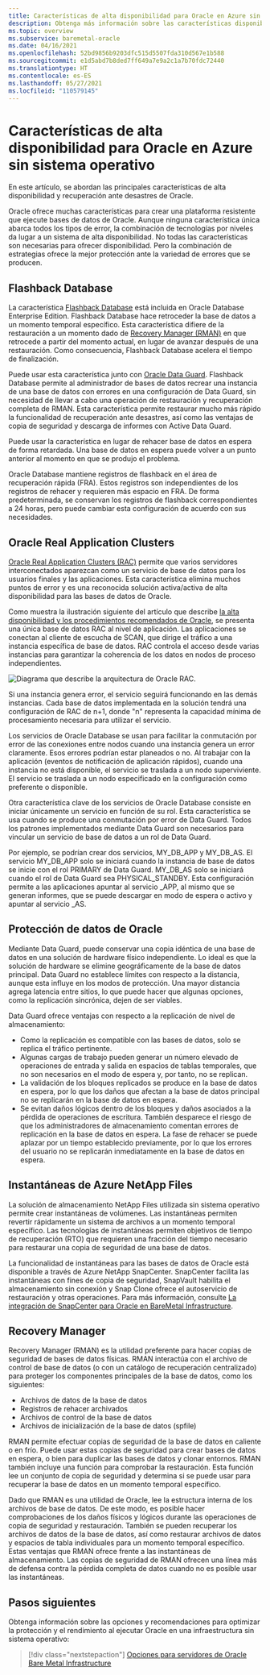 ```yaml
---
title: Características de alta disponibilidad para Oracle en Azure sin sistema operativo
description: Obtenga más información sobre las características disponibles sin sistema operativo para una base de datos de Oracle.
ms.topic: overview
ms.subservice: baremetal-oracle
ms.date: 04/16/2021
ms.openlocfilehash: 52bd9856b9203dfc515d5507fda310d567e1b588
ms.sourcegitcommit: e1d5abd7b8ded7ff649a7e9a2c1a7b70fdc72440
ms.translationtype: HT
ms.contentlocale: es-ES
ms.lasthandoff: 05/27/2021
ms.locfileid: "110579145"
---
```

# <a name="high-availability-features-for-oracle-on-azure-baremetal"></a>Características de alta disponibilidad para Oracle en Azure sin sistema operativo

En este artículo, se abordan las principales características de alta disponibilidad y recuperación ante desastres de Oracle.

Oracle ofrece muchas características para crear una plataforma resistente que ejecute bases de datos de Oracle. Aunque ninguna característica única abarca todos los tipos de error, la combinación de tecnologías por niveles da lugar a un sistema de alta disponibilidad. No todas las características son necesarias para ofrecer disponibilidad. Pero la combinación de estrategias ofrece la mejor protección ante la variedad de errores que se producen. 

## <a name="flashback-database"></a>Flashback Database

La característica [Flashback Database](https://docs.oracle.com/en/database/oracle/oracle-database/21/rcmrf/FLASHBACK-DATABASE.html#GUID-584AC79A-40C5-45CA-8C63-DED3BE3A4511) está incluida en Oracle Database Enterprise Edition. Flashback Database hace retroceder la base de datos a un momento temporal específico. Esta característica difiere de la restauración a un momento dado de [Recovery Manager (RMAN)](https://docs.oracle.com/en/cloud/paas/db-backup-cloud/csdbb/performing-general-restore-and-recovery-operations.html) en que retrocede a partir del momento actual, en lugar de avanzar después de una restauración. Como consecuencia, Flashback Database acelera el tiempo de finalización.
 
Puede usar esta característica junto con [Oracle Data Guard](https://docs.oracle.com/en/database/oracle/oracle-database/19/sbydb/preface.html#GUID-B6209E95-9DA8-4D37-9BAD-3F000C7E3590). Flashback Database permite al administrador de bases de datos recrear una instancia de una base de datos con errores en una configuración de Data Guard, sin necesidad de llevar a cabo una operación de restauración y recuperación completa de RMAN. Esta característica permite restaurar mucho más rápido la funcionalidad de recuperación ante desastres, así como las ventajas de copia de seguridad y descarga de informes con Active Data Guard.
 
Puede usar la característica en lugar de rehacer base de datos en espera de forma retardada. Una base de datos en espera puede volver a un punto anterior al momento en que se produjo el problema.
 
Oracle Database mantiene registros de flashback en el área de recuperación rápida (FRA). Estos registros son independientes de los registros de rehacer y requieren más espacio en FRA. De forma predeterminada, se conservan los registros de flashback correspondientes a 24 horas, pero puede cambiar esta configuración de acuerdo con sus necesidades.

## <a name="oracle-real-application-clusters"></a>Oracle Real Application Clusters

[Oracle Real Application Clusters (RAC)](https://docs.oracle.com/en/database/oracle/oracle-database/19/racad/introduction-to-oracle-rac.html#GUID-5A1B02A2-A327-42DD-A1AD-20610B2A9D92) permite que varios servidores interconectados aparezcan como un servicio de base de datos para los usuarios finales y las aplicaciones. Esta característica elimina muchos puntos de error y es una reconocida solución activa/activa de alta disponibilidad para las bases de datos de Oracle.

Como muestra la ilustración siguiente del artículo que describe [la alta disponibilidad y los procedimientos recomendados de Oracle](https://docs.oracle.com/en/database/oracle/oracle-database/19/haovw/ha-features.html), se presenta una única base de datos RAC al nivel de aplicación. Las aplicaciones se conectan al cliente de escucha de SCAN, que dirige el tráfico a una instancia específica de base de datos. RAC controla el acceso desde varias instancias para garantizar la coherencia de los datos en nodos de proceso independientes.

![Diagrama que describe la arquitectura de Oracle RAC.](media/oracle-high-availability/oracle-real-application-clusters.png)

Si una instancia genera error, el servicio seguirá funcionando en las demás instancias. Cada base de datos implementada en la solución tendrá una configuración de RAC de n+1, donde "n" representa la capacidad mínima de procesamiento necesaria para utilizar el servicio.

Los servicios de Oracle Database se usan para facilitar la conmutación por error de las conexiones entre nodos cuando una instancia genera un error claramente. Esos errores podrían estar planeados o no. Al trabajar con la aplicación (eventos de notificación de aplicación rápidos), cuando una instancia no está disponible, el servicio se traslada a un nodo superviviente. El servicio se traslada a un nodo especificado en la configuración como preferente o disponible.

Otra característica clave de los servicios de Oracle Database consiste en iniciar únicamente un servicio en función de su rol. Esta característica se usa cuando se produce una conmutación por error de Data Guard. Todos los patrones implementados mediante Data Guard son necesarios para vincular un servicio de base de datos a un rol de Data Guard.

Por ejemplo, se podrían crear dos servicios, MY\_DB\_APP y MY\_DB\_AS. El servicio MY\_DB\_APP solo se iniciará cuando la instancia de base de datos se inicie con el rol PRIMARY de Data Guard. MY\_DB\_AS solo se iniciará cuando el rol de Data Guard sea PHYSICAL\_STANDBY. Esta configuración permite a las aplicaciones apuntar al servicio \_APP, al mismo que se generan informes, que se puede descargar en modo de espera o activo y apuntar al servicio \_AS.

## <a name="oracle-data-guard"></a>Protección de datos de Oracle

Mediante Data Guard, puede conservar una copia idéntica de una base de datos en una solución de hardware físico independiente. Lo ideal es que la solución de hardware se elimine geográficamente de la base de datos principal. Data Guard no establece límites con respecto a la distancia, aunque esta influye en los modos de protección. Una mayor distancia agrega latencia entre sitios, lo que puede hacer que algunas opciones, como la replicación sincrónica, dejen de ser viables.

Data Guard ofrece ventajas con respecto a la replicación de nivel de almacenamiento:

- Como la replicación es compatible con las bases de datos, solo se replica el tráfico pertinente.
- Algunas cargas de trabajo pueden generar un número elevado de operaciones de entrada y salida en espacios de tablas temporales, que no son necesarios en el modo de espera y, por tanto, no se replican.
- La validación de los bloques replicados se produce en la base de datos en espera, por lo que los daños que afectan a la base de datos principal no se replicarán en la base de datos en espera.
- Se evitan daños lógicos dentro de los bloques y daños asociados a la pérdida de operaciones de escritura. También desparece el riesgo de que los administradores de almacenamiento comentan errores de replicación en la base de datos en espera.
La fase de rehacer se puede aplazar por un tiempo establecido previamente, por lo que los errores del usuario no se replicarán inmediatamente en la base de datos en espera.

## <a name="azure-netapp-files-snapshots"></a>Instantáneas de Azure NetApp Files

La solución de almacenamiento NetApp Files utilizada sin sistema operativo permite crear instantáneas de volúmenes. Las instantáneas permiten revertir rápidamente un sistema de archivos a un momento temporal específico. Las tecnologías de instantáneas permiten objetivos de tiempo de recuperación (RTO) que requieren una fracción del tiempo necesario para restaurar una copia de seguridad de una base de datos.

La funcionalidad de instantáneas para las bases de datos de Oracle está disponible a través de Azure NetApp SnapCenter. SnapCenter facilita las instantáneas con fines de copia de seguridad, SnapVault habilita el almacenamiento sin conexión y Snap Clone ofrece el autoservicio de restauración y otras operaciones. Para más información, consulte [La integración de SnapCenter para Oracle en BareMetal Infrastructure](netapp-snapcenter-integration-oracle-baremetal.md).

## <a name="recovery-manager"></a>Recovery Manager

Recovery Manager (RMAN) es la utilidad preferente para hacer copias de seguridad de bases de datos físicas. RMAN interactúa con el archivo de control de base de datos (o con un catálogo de recuperación centralizado) para proteger los componentes principales de la base de datos, como los siguientes:

- Archivos de datos de la base de datos
- Registros de rehacer archivados
- Archivos de control de la base de datos
- Archivos de inicialización de la base de datos (spfile)

RMAN permite efectuar copias de seguridad de la base de datos en caliente o en frío. Puede usar estas copias de seguridad para crear bases de datos en espera, o bien para duplicar las bases de datos y clonar entornos. RMAN también incluye una función para comprobar la restauración. Esta función lee un conjunto de copia de seguridad y determina si se puede usar para recuperar la base de datos en un momento temporal específico.

Dado que RMAN es una utilidad de Oracle, lee la estructura interna de los archivos de base de datos. De este modo, es posible hacer comprobaciones de los daños físicos y lógicos durante las operaciones de copia de seguridad y restauración. También se pueden recuperar los archivos de datos de la base de datos, así como restaurar archivos de datos y espacios de tabla individuales para un momento temporal específico. Estas ventajas que RMAN ofrece frente a las instantáneas de almacenamiento. Las copias de seguridad de RMAN ofrecen una línea más de defensa contra la pérdida completa de datos cuando no es posible usar las instantáneas.

## <a name="next-steps"></a>Pasos siguientes

Obtenga información sobre las opciones y recomendaciones para optimizar la protección y el rendimiento al ejecutar Oracle en una infraestructura sin sistema operativo:

> [!div class="nextstepaction"]
> [Opciones para servidores de Oracle Bare Metal Infrastructure](options-considerations-high-availability.md)
